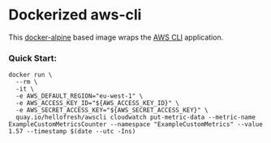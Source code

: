 Dockerized aws-cli
======

This [docker-alpine](https://github.com/gliderlabs/docker-alpine) based image wraps the [AWS CLI](http://docs.aws.amazon.com/cli/latest/userguide/cli-chap-welcome.html) application.

### Quick Start: 

    docker run \
      --rm \
      -it \
      -e AWS_DEFAULT_REGION="eu-west-1" \
      -e AWS_ACCESS_KEY_ID="${AWS_ACCESS_KEY_ID}" \
      -e AWS_SECRET_ACCESS_KEY="${AWS_SECRET_ACCESS_KEY}" \
      quay.io/hellofresh/awscli cloudwatch put-metric-data --metric-name ExampleCustomMetricsCounter --namespace "ExampleCustomMetrics" --value 1.57 --timestamp $(date --utc -Ins)


